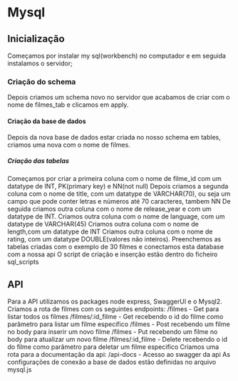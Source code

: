 # Mysql

## Inicialização
Começamos por instalar my sql(workbench) no computador e em seguida instalamos o servidor;

### Criação do schema 
Depois criamos um schema novo no servidor que acabamos de criar com o nome de filmes_tab e clicamos em apply.

#### Criação da base de dados
Depois da nova base de dados estar criada no nosso schema em tables, criamos uma nova com o nome de filmes.

##### Criação das tabelas
Começamos por criar a primeira coluna com o nome de filme_id com um datatype de INT, PK(primary key) e NN(not null) 
Depois criamos a segunda coluna com o nome de title, com um datatype de VARCHAR(70), ou seja um campo que pode conter letras e números até 70 caracteres, tambem NN
De seguida criamos outra coluna com o nome de release_year e com um datatype de INT.
Criamos outra coluna com o nome de language, com um datatype de VARCHAR(45)
Criamos outra coluna com o nome de length,com um datatype de INT
Criamos outra coluna com o nome de rating, com um datatype DOUBLE(valores não inteiros).
Preenchemos as tabelas criadas com o exemplo de 30 filmes e conectamos esta database com a nossa api
O script de criação e inserção estão dentro do ficheiro sql_scripts

## API
Para a API utilizamos os packages node express, SwaggerUI e o Mysql2. 
Criamos a rota de filmes com os seguintes endpoints:
/filmes - Get para listar todos os filmes
/filmes/:id_filme - Get recebendo o id do filme como parâmetro para listar um filme especifico
/filmes - Post recebendo um filme no body para inserir um novo filme
/filmes - Put recebendo um filme no body para atualizar um novo filme
/filmes/:id_filme - Delete recebendo o id do filme como parâmetro para deletar um filme especifico
Criamos uma rota para a documentação da api:
/api-docs - Acesso ao swagger da api
As configurações de conexão a base de dados estão definidas no arquivo mysql.js


